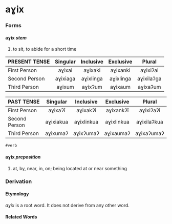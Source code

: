 aɣix
====

### Forms

#### **aɣix** _stem_

1. to sit, to abide for a short time

| PRESENT TENSE | Singular | Inclusive | Exclusive | Plural     |
|:--------------|:--------:|:---------:|:---------:|:----------:|
| First Person  | aɣixai   | aɣixaki   | aɣixanki  | aɣixiʔai   |
| Second Person | aɣixiaga | aɣixlinga | aɣixlinga | aɣixilaʔga |
| Third Person  | aɣixum   | aɣixʔum   | aɣixaum   | aɣixaʔum   |

| PAST TENSE    | Singular  | Inclusive  | Exclusive  | Plural      |
|:--------------|:---------:|:----------:|:----------:|:-----------:|
| First Person  | aɣixaʔī   | aɣixakʔī   | aɣixankʔī  | aɣixiʔaʔī   |
| Second Person | aɣixiakua | aɣixlinkua | aɣixlinkua | aɣixilaʔkua |
| Third Person  | aɣixumaʔ  | aɣixʔumaʔ  | aɣixaumaʔ  | aɣixaʔumaʔ  |

`#verb`

#### **aɣix** _preposition_

1. at, by, near, in, on; being located at or near something

### Derivation

#### Etymology

_aɣix_ is a root word. It does not derive from any other word.

#### Related Words
